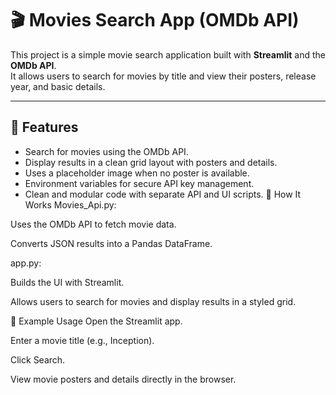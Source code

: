 # 🎬 Movies Search App (OMDb API)

This project is a simple movie search application built with **Streamlit** and the **OMDb API**.  
It allows users to search for movies by title and view their posters, release year, and basic details.

---

## 🚀 Features
- Search for movies using the OMDb API.
- Display results in a clean grid layout with posters and details.
- Uses a placeholder image when no poster is available.
- Environment variables for secure API key management.
- Clean and modular code with separate API and UI scripts.
📜 How It Works
Movies_Api.py:

Uses the OMDb API to fetch movie data.

Converts JSON results into a Pandas DataFrame.

app.py:

Builds the UI with Streamlit.

Allows users to search for movies and display results in a styled grid.

📌 Example Usage
Open the Streamlit app.

Enter a movie title (e.g., Inception).

Click Search.

View movie posters and details directly in the browser.
